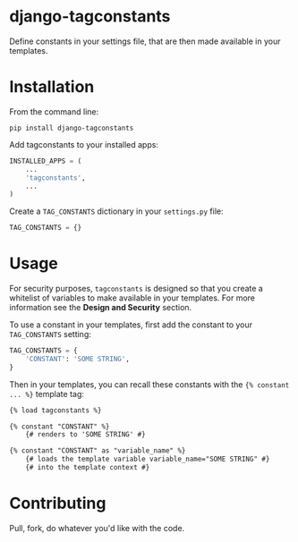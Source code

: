 django-tagconstants
===================

Define constants in your settings file, that are then made available in your templates.

# Installation

From the command line:

```
pip install django-tagconstants
```

Add tagconstants to your installed apps:

```python
INSTALLED_APPS = (
	...
	'tagconstants',
	...
)
```

Create a `TAG_CONSTANTS` dictionary in your `settings.py` file:

```python
TAG_CONSTANTS = {}
```

# Usage

For security purposes, `tagconstants` is designed so that you create a whitelist  of variables to make available in your templates. For more information see the **Design and Security** section.

To use a constant in your templates, first add the constant to your `TAG_CONSTANTS` setting:

```python
TAG_CONSTANTS = {
	'CONSTANT': 'SOME STRING',
}
```

Then in your templates, you can recall these constants with the `{% constant ... %}` template tag:

```html
{% load tagconstants %}

{% constant "CONSTANT" %}
    {# renders to 'SOME STRING' #}

{% constant "CONSTANT" as "variable_name" %}
	{# loads the template variable variable_name="SOME STRING" #}
	{# into the template context #}
```

# Contributing

Pull, fork, do whatever you'd like with the code.

